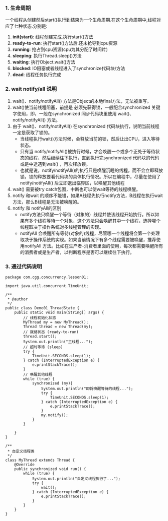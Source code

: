 ### 1. 生命周期
一个线程从创建然后start()执行到结束为一个生命周期.在这个生命周期中,线程对应了七种状态.分别是:
1. **init(start)**: 线程创建完成.执行start()方法
2. **ready-to-run**: 执行start()方法后.还未抢夺到cpu资源
3. **running**: 抢占到cpu资源(cpu为其分配了时间片)
4. **sleeping**: 执行Thread.sleep()方法
5. **waiting**: 执行Object.wait()方法
6. **blocked**: IO阻塞或者线程进入了synchronize代码块/方法
7. **dead**: 线程任务执行完成


### 2. wait notify/all 说明
1. wait()、notify/notifyAll() 方法是Object的本地final方法，无法被重写。
2. wait()使当前线程阻塞，前提是 必须先获得锁，一般配合synchronized 关键字使用，即，一般在synchronized 同步代码块里使用 wait()、notify/notifyAll() 方法。
3. 由于 wait()、notify/notifyAll() 在synchronized 代码块执行，说明当前线程一定是获取了锁的。
    - 当线程执行wait()方法时候，会释放当前的锁，然后让出CPU，进入等待状态。
    - 只有当 notify/notifyAll()被执行时候，才会唤醒一个或多个正处于等待状态的线程，然后继续往下执行，直到执行完synchronized 代码块的代码或是中途遇到wait() ，再次释放锁。
    - 也就是说，notify/notifyAll()的执行只是唤醒沉睡的线程，而不会立即释放锁，锁的释放要看代码块的具体执行情况。所以在编程中，尽量在使用了notify/notifyAll() 后立即退出临界区，以唤醒其他线程 
4. wait() 需要被try catch包围，中断也可以使wait等待的线程唤醒。
5. notify 和wait 的顺序不能错，如果A线程先执行notify方法，B线程在执行wait方法，那么B线程是无法被唤醒的。
6. notify 和 notifyAll的区别
    - notify方法只唤醒一个等待（对象的）线程并使该线程开始执行。所以如果有多个线程等待一个对象，这个方法只会唤醒其中一个线程，选择哪个线程取决于操作系统对多线程管理的实现。
    - notifyAll 会唤醒所有等待(对象的)线程，尽管哪一个线程将会第一个处理取决于操作系统的实现。如果当前情况下有多个线程需要被唤醒，推荐使用notifyAll 方法。比如在生产者-消费者里面的使用，每次都需要唤醒所有的消费者或是生产者，以判断程序是否可以继续往下执行。

### 3. 通过代码说明

```
package com.cgg.concurrency.lesson01;

import java.util.concurrent.TimeUnit;

/**
 * @author 
 */
public class Demo01_ThreadState {
    public static void main(String[] args) {
        // 线程初始化状态
        MyThread my = new MyThread();
        Thread thread = new Thread(my);
        // 就绪状态 (ready-to-run)
        thread.start();
        System.out.println("主线程...");
        // 超时等待 (sleep)
        try {
            TimeUnit.SECONDS.sleep(1);
        } catch (InterruptedException e) {
            e.printStackTrace();
        }
        // 唤醒其他线程
        while (true) {
            synchronized (my){
                System.out.println("即将唤醒等待的线程...");
                try {
                    TimeUnit.SECONDS.sleep(1);
                } catch (InterruptedException e) {
                    e.printStackTrace();
                }
                my.notify();
            }
        }

    }
}

/**
 * 自定义线程类
 */
class MyThread extends Thread {
    @Override
    public synchronized void run() {
        while (true) {
            System.out.println("自定义线程执行了...");
            try {
                wait();
            } catch (InterruptedException e) {
                e.printStackTrace();
            }
        }
    }
}

```
